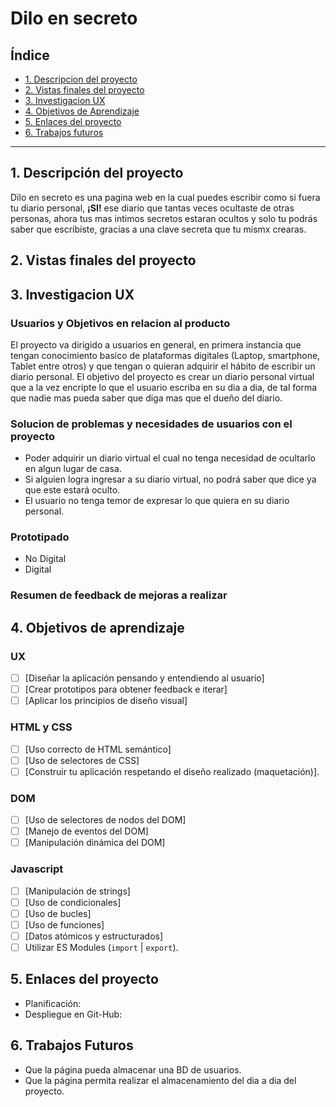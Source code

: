 # Dilo en secreto 

## Índice

* [1. Descripcion del proyecto](#1-Descripción-del-proyecto)
* [2. Vistas finales del proyecto](#2-Vistas-finales-del-proyecto)
* [3. Investigacion UX](#3-Investigación-UX)
* [4. Objetivos de Aprendizaje](#4-Objetivos-de-aprendizaje)
* [5. Enlaces del proyecto](#5-Enlaces-del-proyecto)
* [6. Trabajos futuros](#Trabajos-futuros)


***

## 1. Descripción del proyecto

Dilo en secreto es una pagina web en la cual puedes escribir como si fuera tu diario personal, **¡SI!** ese diario que tantas veces ocultaste de otras personas, ahora tus mas intimos secretos estaran ocultos y solo tu podrás saber que escribiste, gracias a una clave secreta que tu mismx crearas. 

## 2. Vistas finales del proyecto

## 3. Investigacion UX

### Usuarios y Objetivos en relacion al producto

El proyecto va dirigido a usuarios en general, en primera instancia que tengan conocimiento basico de plataformas digitales (Laptop, smartphone, Tablet entre otros) y que tengan o quieran adquirir el hábito de escribir un diario personal.
El objetivo del proyecto es crear un diario personal virtual que a la vez encripte lo que el usuario escriba en su dia a dia, de tal forma que nadie mas pueda saber que diga mas que el dueño del diario.
    
### Solucion de problemas y necesidades de usuarios con el proyecto

  * Poder adquirir un diario virtual el cual no tenga necesidad de ocultarlo en algun lugar de casa.
  * Si alguien logra ingresar a su diario virtual, no podrá saber que dice ya que este estará oculto.
  * El usuario no tenga temor de expresar lo que quiera en su diario personal.

### Prototipado
  * No Digital
  * Digital
### Resumen de feedback de mejoras a realizar

## 4. Objetivos de aprendizaje
  ### UX

* [ ] [Diseñar la aplicación pensando y entendiendo al usuario]
* [ ] [Crear prototipos para obtener feedback e iterar]
* [ ] [Aplicar los principios de diseño visual]

### HTML y CSS

* [ ] [Uso correcto de HTML semántico]
* [ ] [Uso de selectores de CSS]
* [ ] [Construir tu aplicación respetando el diseño realizado (maquetación)].

### DOM

* [ ] [Uso de selectores de nodos del DOM]
* [ ] [Manejo de eventos del DOM]
* [ ] [Manipulación dinámica del DOM]

### Javascript

* [ ] [Manipulación de strings]
* [ ] [Uso de condicionales]
* [ ] [Uso de bucles]
* [ ] [Uso de funciones]
* [ ] [Datos atómicos y estructurados]
* [ ] Utilizar ES Modules (`import` | `export`).

## 5. Enlaces del proyecto
  * Planificación: 
  * Despliegue en Git-Hub:

## 6. Trabajos Futuros
  * Que la página pueda almacenar una BD de usuarios.
  * Que la página permita realizar el almacenamiento del dia a dia del proyecto.
    
